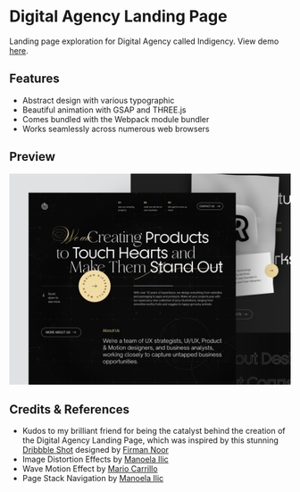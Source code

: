 # Digital Agency Landing Page

Landing page exploration for Digital Agency called Indigency. View demo [here](https://dcysetiawan.github.io/indigency-landing-page).

## Features

- Abstract design with various typographic
- Beautiful animation with GSAP and THREE.js
- Comes bundled with the Webpack module bundler
- Works seamlessly across numerous web browsers

## Preview

![preview](/preview.png)

## Credits & References

- Kudos to my brilliant friend for being the catalyst behind the creation of the Digital Agency Landing Page, which was inspired by this stunning [Dribbble Shot](https://dribbble.com/shots/19500535-Digital-Agency-Landingpage) designed by [Firman Noor](https://dribbble.com/firmannoor)
- Image Distortion Effects by [Manoela Ilic](https://tympanus.net/codrops/2019/03/12/image-distortion-effects-with-svg-filters)
- Wave Motion Effect by [Mario Carrillo](https://tympanus.net/codrops/2020/03/17/create-a-wave-motion-effect-on-an-image-with-three-js)
- Page Stack Navigation by [Manoela Ilic](https://tympanus.net/codrops/2015/10/21/page-stack-navigation)
